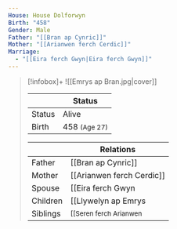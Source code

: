 ```yaml
---
House: House Dolforwyn
Birth: "458"
Gender: Male
Father: "[[Bran ap Cynric]]"
Mother: "[[Arianwen ferch Cerdic]]"
Marriage:
  - "[[Eira ferch Gwyn|Eira ferch Gwyn]]"
---
```


> [!infobox]+
> ![[Emrys ap Bran.jpg|cover]]
>
> || Status   |
> | ---- | ---- |
> |Status| Alive|
> |Birth|458 <small>(Age 27)</small>  |
>
> || Relations   |
> | ---- | ---- |
> | Father | [[Bran ap Cynric]] |
> | Mother | [[Arianwen ferch Cerdic]] |
> | Spouse | [[Eira ferch Gwyn|Eira ferch Gwyn]] |
> | Children| [[Llywelyn ap Emrys|Llywelyn ap Emrys]], [[Gwenhwyfar ferch Eira|Gwenhwyfar ferch Eira]] |
> | Siblings |<small> [[Seren ferch Arianwen|Seren ferch Arianwen]] (Sister) </small>|

